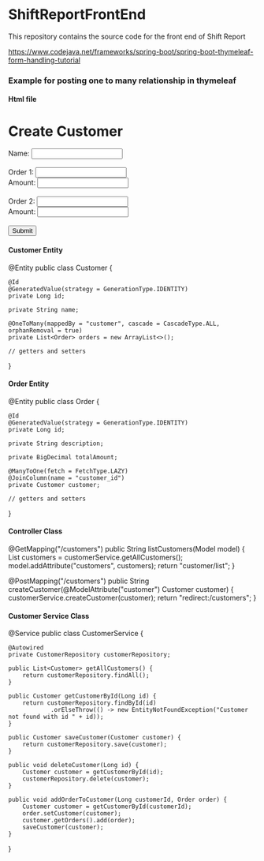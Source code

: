 # ShiftReportFrontEnd
This repository contains the source code for the front end of Shift Report 

https://www.codejava.net/frameworks/spring-boot/spring-boot-thymeleaf-form-handling-tutorial



### Example for posting one to many relationship in thymeleaf

#### Html file



<!DOCTYPE html>
<html xmlns:th="http://www.thymeleaf.org">
<head>
	<title>Create Customer</title>
</head>
<body>
	<h1>Create Customer</h1>
	<form th:object="${customer}" method="post">
		<label for="name">Name:</label>
		<input type="text" id="name" name="name" th:field="*{name}" required><br><br>
		<label for="order1">Order 1:</label>
		<input type="text" id="order1" name="orders[0].description" th:field="*{orders[0].description}" required><br>
		<label for="amount1">Amount:</label>
		<input type="number" id="amount1" name="orders[0].totalAmount" th:field="*{orders[0].totalAmount}" required><br><br>
		<label for="order2">Order 2:</label>
		<input type="text" id="order2" name="orders[1].description" th:field="*{orders[1].description}" required><br>
		<label for="amount2">Amount:</label>
		<input type="number" id="amount2" name="orders[1].totalAmount" th:field="*{orders[1].totalAmount}" required><br><br>
		<input type="submit" value="Submit">
	</form>
</body>
</html>


#### Customer Entity

@Entity
public class Customer {

    @Id
    @GeneratedValue(strategy = GenerationType.IDENTITY)
    private Long id;

    private String name;

    @OneToMany(mappedBy = "customer", cascade = CascadeType.ALL, orphanRemoval = true)
    private List<Order> orders = new ArrayList<>();

    // getters and setters

}

#### Order Entity

@Entity
public class Order {

    @Id
    @GeneratedValue(strategy = GenerationType.IDENTITY)
    private Long id;

    private String description;

    private BigDecimal totalAmount;

    @ManyToOne(fetch = FetchType.LAZY)
    @JoinColumn(name = "customer_id")
    private Customer customer;

    // getters and setters

}

#### Controller Class

@GetMapping("/customers")
public String listCustomers(Model model) {
    List<Customer> customers = customerService.getAllCustomers();
    model.addAttribute("customers", customers);
    return "customer/list";
}

@PostMapping("/customers")
public String createCustomer(@ModelAttribute("customer") Customer customer) {
    customerService.createCustomer(customer);
    return "redirect:/customers";
}
  
#### Customer Service Class
  
@Service
public class CustomerService {

    @Autowired
    private CustomerRepository customerRepository;

    public List<Customer> getAllCustomers() {
        return customerRepository.findAll();
    }

    public Customer getCustomerById(Long id) {
        return customerRepository.findById(id)
                .orElseThrow(() -> new EntityNotFoundException("Customer not found with id " + id));
    }

    public Customer saveCustomer(Customer customer) {
        return customerRepository.save(customer);
    }

    public void deleteCustomer(Long id) {
        Customer customer = getCustomerById(id);
        customerRepository.delete(customer);
    }

    public void addOrderToCustomer(Long customerId, Order order) {
        Customer customer = getCustomerById(customerId);
        order.setCustomer(customer);
        customer.getOrders().add(order);
        saveCustomer(customer);
    }

}

 






















